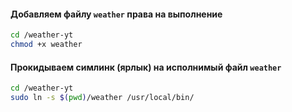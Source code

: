 #### Добавляем файлу `weather` права на выполнение
```bash
cd /weather-yt
chmod +x weather
```

#### Прокидываем симлинк (ярлык) на исполнимый файл `weather`
```bash
cd /weather-yt
sudo ln -s $(pwd)/weather /usr/local/bin/
```
